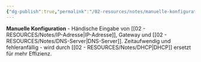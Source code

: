 ```yaml
---
{"dg-publish":true,"permalink":"/02-resources/notes/manuelle-konfiguration/","tags":["netzwerk/manuell","administration/aufwendig"],"noteIcon":"","updated":"2025-08-27T15:03:20.361+02:00"}
---
```



**Manuelle Konfiguration** - Händische Eingabe von [[02 - RESOURCES/Notes/IP-Adresse\|IP-Adresse]], Gateway und [[02 - RESOURCES/Notes/DNS-Server\|DNS-Server]].
Zeitaufwendig und fehleranfällig - wird durch [[02 - RESOURCES/Notes/DHCP\|DHCP]] ersetzt für mehr Effizienz.